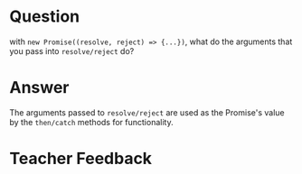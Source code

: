 # Question

with `new Promise((resolve, reject) => {...})`, what do the arguments that you pass into `resolve/reject` do?

# Answer

The arguments passed to `resolve/reject` are used as the Promise's value by the `then/catch` methods for functionality.

# Teacher Feedback
